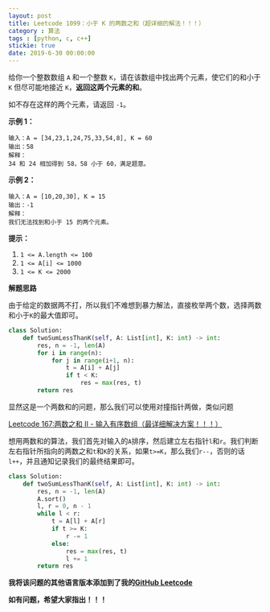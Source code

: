 ```yaml
---
layout: post
title: Leetcode 1099：小于 K 的两数之和（超详细的解法！！！）
category : 算法
tags : [python, c, c++]
stickie: true
date: 2019-6-30 00:00:00
---
```


给你一个整数数组 `A` 和一个整数 `K`，请在该数组中找出两个元素，使它们的和小于 `K` 但尽可能地接近 `K`，**返回这两个元素的和**。

如不存在这样的两个元素，请返回 `-1`。 

**示例 1：**

```
输入：A = [34,23,1,24,75,33,54,8], K = 60
输出：58
解释：
34 和 24 相加得到 58，58 小于 60，满足题意。
```

**示例 2：**

```
输入：A = [10,20,30], K = 15
输出：-1
解释：
我们无法找到和小于 15 的两个元素。
```

**提示：**

1. `1 <= A.length <= 100`
2. `1 <= A[i] <= 1000`
3. `1 <= K <= 2000`

**解题思路**

由于给定的数据两不打，所以我们不难想到暴力解法，直接枚举两个数，选择两数和小于`K`的最大值即可。

```python
class Solution:
    def twoSumLessThanK(self, A: List[int], K: int) -> int:
        res, n = -1, len(A)
        for i in range(n):
            for j in range(i+1, n):
                t = A[i] + A[j]
                if t < K:
                    res = max(res, t)
        return res
```

显然这是一个两数和的问题，那么我们可以使用对撞指针两做，类似问题

[Leetcode 167:两数之和 II - 输入有序数组（最详细解决方案！！！）](https://blog.csdn.net/qq_17550379/article/details/80512745)

想用两数和的算法，我们首先对输入的`A`排序，然后建立左右指针`l`和`r`。我们判断左右指针所指向的两数之和`t`和`K`的关系，如果`t>=K`，那么我们`r--`，否则的话`l++`，并且通知记录我们的最终结果即可。

```python
class Solution:
    def twoSumLessThanK(self, A: List[int], K: int) -> int:
        res, n = -1, len(A)
        A.sort()
        l, r = 0, n - 1
        while l < r:
            t = A[l] + A[r]
            if t >= K:
                r -= 1
            else:
                res = max(res, t)
                l += 1
        return res
```

**我将该问题的其他语言版本添加到了我的[GitHub Leetcode](https://github.com/luliyucoordinate/Leetcode)**

**如有问题，希望大家指出！！！**